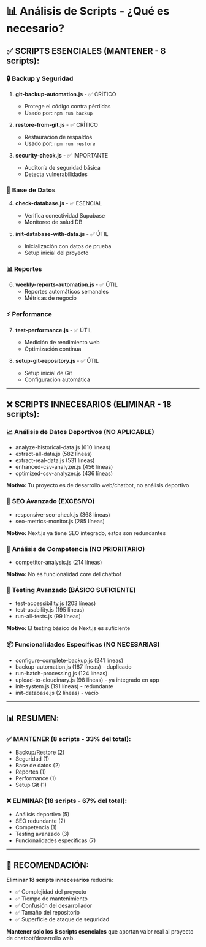 # 📊 Análisis de Scripts - ¿Qué es necesario?

## ✅ SCRIPTS ESENCIALES (MANTENER - 8 scripts):

### 🔒 **Backup y Seguridad**
1. **git-backup-automation.js** - ✅ CRÍTICO
   - Protege el código contra pérdidas
   - Usado por: `npm run backup`

2. **restore-from-git.js** - ✅ CRÍTICO
   - Restauración de respaldos
   - Usado por: `npm run restore`

3. **security-check.js** - ✅ IMPORTANTE
   - Auditoría de seguridad básica
   - Detecta vulnerabilidades

### 💾 **Base de Datos**
4. **check-database.js** - ✅ ESENCIAL
   - Verifica conectividad Supabase
   - Monitoreo de salud DB

5. **init-database-with-data.js** - ✅ ÚTIL
   - Inicialización con datos de prueba
   - Setup inicial del proyecto

### 📊 **Reportes**
6. **weekly-reports-automation.js** - ✅ ÚTIL
   - Reportes automáticos semanales
   - Métricas de negocio

### ⚡ **Performance**
7. **test-performance.js** - ✅ ÚTIL
   - Medición de rendimiento web
   - Optimización continua

8. **setup-git-repository.js** - ✅ ÚTIL
   - Setup inicial de Git
   - Configuración automática

---

## ❌ SCRIPTS INNECESARIOS (ELIMINAR - 18 scripts):

### 📈 **Análisis de Datos Deportivos** (NO APLICABLE)
- analyze-historical-data.js (610 líneas)
- extract-all-data.js (582 líneas)
- extract-real-data.js (531 líneas)
- enhanced-csv-analyzer.js (456 líneas)
- optimized-csv-analyzer.js (436 líneas)

**Motivo:** Tu proyecto es de desarrollo web/chatbot, no análisis deportivo

### 🎯 **SEO Avanzado** (EXCESIVO)
- responsive-seo-check.js (368 líneas)
- seo-metrics-monitor.js (285 líneas)

**Motivo:** Next.js ya tiene SEO integrado, estos son redundantes

### 🏢 **Análisis de Competencia** (NO PRIORITARIO)
- competitor-analysis.js (214 líneas)

**Motivo:** No es funcionalidad core del chatbot

### 🧪 **Testing Avanzado** (BÁSICO SUFICIENTE)
- test-accessibility.js (203 líneas)
- test-usability.js (195 líneas)
- run-all-tests.js (99 líneas)

**Motivo:** El testing básico de Next.js es suficiente

### 📦 **Funcionalidades Específicas** (NO NECESARIAS)
- configure-complete-backup.js (241 líneas)
- backup-automation.js (167 líneas) - duplicado
- run-batch-processing.js (124 líneas)
- upload-to-cloudinary.js (98 líneas) - ya integrado en app
- init-system.js (191 líneas) - redundante
- init-database.js (2 líneas) - vacío

---

## 📊 **RESUMEN:**

### ✅ **MANTENER (8 scripts - 33% del total):**
- Backup/Restore (2)
- Seguridad (1)
- Base de datos (2)
- Reportes (1)
- Performance (1)
- Setup Git (1)

### ❌ **ELIMINAR (18 scripts - 67% del total):**
- Análisis deportivo (5)
- SEO redundante (2)
- Competencia (1)
- Testing avanzado (3)
- Funcionalidades específicas (7)

---

## 🎯 **RECOMENDACIÓN:**

**Eliminar 18 scripts innecesarios** reducirá:
- ✅ Complejidad del proyecto
- ✅ Tiempo de mantenimiento
- ✅ Confusión del desarrollador
- ✅ Tamaño del repositorio
- ✅ Superficie de ataque de seguridad

**Mantener solo los 8 scripts esenciales** que aportan valor real al proyecto de chatbot/desarrollo web.